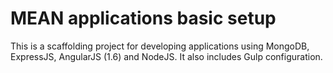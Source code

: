 # MEAN applications basic setup

This is a scaffolding project for developing applications using MongoDB, ExpressJS, AngularJS (1.6) and NodeJS. It also includes Gulp configuration.